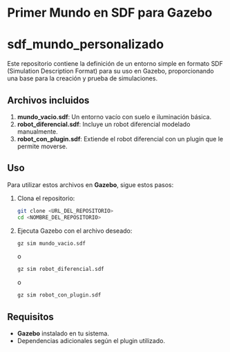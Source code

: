 # Primer Mundo en SDF para Gazebo

# sdf_mundo_personalizado
Este repositorio contiene la definición de un entorno simple en formato SDF (Simulation Description Format) para su uso en Gazebo, proporcionando una base para la creación y prueba de simulaciones.

## Archivos incluidos

1. **mundo_vacio.sdf**: Un entorno vacío con suelo e iluminación básica.
2. **robot_diferencial.sdf**: Incluye un robot diferencial modelado manualmente.
3. **robot_con_plugin.sdf**: Extiende el robot diferencial con un plugin que le permite moverse.

## Uso

Para utilizar estos archivos en **Gazebo**, sigue estos pasos:

1. Clona el repositorio:
   ```bash
   git clone <URL_DEL_REPOSITORIO>
   cd <NOMBRE_DEL_REPOSITORIO>
   ```  
2. Ejecuta Gazebo con el archivo deseado:
   ```bash
   gz sim mundo_vacio.sdf
   ```  
   o  
   ```bash
   gz sim robot_diferencial.sdf
   ```  
   o  
   ```bash
   gz sim robot_con_plugin.sdf
   ```  

## Requisitos

- **Gazebo** instalado en tu sistema.
- Dependencias adicionales según el plugin utilizado.
